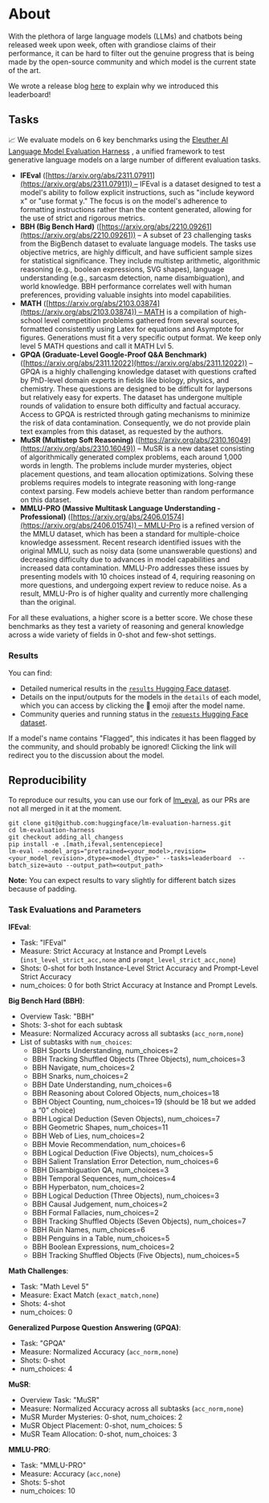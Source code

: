 # About

With the plethora of large language models (LLMs) and chatbots being released week upon week, often with grandiose claims of their performance, it can be hard to filter out the genuine progress that is being made by the open-source community and which model is the current state of the art.

We wrote a release blog [here](https://huggingface.co/spaces/open-llm-leaderboard/blog) to explain why we introduced this leaderboard!

## Tasks

📈 We evaluate models on 6 key benchmarks using the [Eleuther AI Language Model Evaluation Harness](https://github.com/EleutherAI/lm-evaluation-harness) , a unified framework to test generative language models on a large number of different evaluation tasks.

- **IFEval** ([https://arxiv.org/abs/2311.07911](https://arxiv.org/abs/2311.07911)) – IFEval is a dataset designed to test a model's ability to follow explicit instructions, such as "include keyword x" or "use format y." The focus is on the model's adherence to formatting instructions rather than the content generated, allowing for the use of strict and rigorous metrics.
- **BBH (Big Bench Hard)** ([https://arxiv.org/abs/2210.09261](https://arxiv.org/abs/2210.09261)) – A subset of 23 challenging tasks from the BigBench dataset to evaluate language models. The tasks use objective metrics, are highly difficult, and have sufficient sample sizes for statistical significance. They include multistep arithmetic, algorithmic reasoning (e.g., boolean expressions, SVG shapes), language understanding (e.g., sarcasm detection, name disambiguation), and world knowledge. BBH performance correlates well with human preferences, providing valuable insights into model capabilities.
- **MATH** ([https://arxiv.org/abs/2103.03874](https://arxiv.org/abs/2103.03874)) – MATH is a compilation of high-school level competition problems gathered from several sources, formatted consistently using Latex for equations and Asymptote for figures. Generations must fit a very specific output format. We keep only level 5 MATH questions and call it MATH Lvl 5.
- **GPQA (Graduate-Level Google-Proof Q&A Benchmark)** ([https://arxiv.org/abs/2311.12022](https://arxiv.org/abs/2311.12022)) – GPQA is a highly challenging knowledge dataset with questions crafted by PhD-level domain experts in fields like biology, physics, and chemistry. These questions are designed to be difficult for laypersons but relatively easy for experts. The dataset has undergone multiple rounds of validation to ensure both difficulty and factual accuracy. Access to GPQA is restricted through gating mechanisms to minimize the risk of data contamination. Consequently, we do not provide plain text examples from this dataset, as requested by the authors.
- **MuSR (Multistep Soft Reasoning)** ([https://arxiv.org/abs/2310.16049](https://arxiv.org/abs/2310.16049)) – MuSR is a new dataset consisting of algorithmically generated complex problems, each around 1,000 words in length. The problems include murder mysteries, object placement questions, and team allocation optimizations. Solving these problems requires models to integrate reasoning with long-range context parsing. Few models achieve better than random performance on this dataset.
- **MMLU-PRO (Massive Multitask Language Understanding - Professional)** ([https://arxiv.org/abs/2406.01574](https://arxiv.org/abs/2406.01574)) – MMLU-Pro is a refined version of the MMLU dataset, which has been a standard for multiple-choice knowledge assessment. Recent research identified issues with the original MMLU, such as noisy data (some unanswerable questions) and decreasing difficulty due to advances in model capabilities and increased data contamination. MMLU-Pro addresses these issues by presenting models with 10 choices instead of 4, requiring reasoning on more questions, and undergoing expert review to reduce noise. As a result, MMLU-Pro is of higher quality and currently more challenging than the original.

For all these evaluations, a higher score is a better score. We chose these benchmarks as they test a variety of reasoning and general knowledge across a wide variety of fields in 0-shot and few-shot settings.

### Results

You can find:

- Detailed numerical results in the [`results` Hugging Face dataset](https://huggingface.co/datasets/open-llm-leaderboard/results/).
- Details on the input/outputs for the models in the `details` of each model, which you can access by clicking the 📄 emoji after the model name.
- Community queries and running status in the [`requests` Hugging Face dataset](https://huggingface.co/datasets/open-llm-leaderboard/requests).

If a model's name contains "Flagged", this indicates it has been flagged by the community, and should probably be ignored! Clicking the link will redirect you to the discussion about the model.

## Reproducibility

To reproduce our results, you can use our fork of [lm_eval](https://github.com/eleutherai/lm-evaluation-harness/), as our PRs are not all merged in it at the moment.
```
git clone git@github.com:huggingface/lm-evaluation-harness.git
cd lm-evaluation-harness
git checkout adding_all_changess
pip install -e .[math,ifeval,sentencepiece]
lm-eval --model_args="pretrained=<your_model>,revision=<your_model_revision>,dtype=<model_dtype>" --tasks=leaderboard  --batch_size=auto --output_path=<output_path>
```

**Note:** You can expect results to vary slightly for different batch sizes because of padding.

### **Task Evaluations and Parameters**

**IFEval**:

- Task: "IFEval"
- Measure: Strict Accuracy at Instance and Prompt Levels (`inst_level_strict_acc,none` and `prompt_level_strict_acc,none`)
- Shots: 0-shot for both Instance-Level Strict Accuracy and Prompt-Level Strict Accuracy
- num_choices: 0 for both Strict Accuracy at Instance and Prompt Levels.
  
**Big Bench Hard (BBH)**:

- Overview Task: "BBH"
- Shots: 3-shot for each subtask
- Measure: Normalized Accuracy across all subtasks (`acc_norm,none`)
- List of subtasks with `num_choices`:
    - BBH Sports Understanding, num_choices=2
    - BBH Tracking Shuffled Objects (Three Objects), num_choices=3
    - BBH Navigate, num_choices=2
    - BBH Snarks, num_choices=2
    - BBH Date Understanding, num_choices=6
    - BBH Reasoning about Colored Objects, num_choices=18
    - BBH Object Counting, num_choices=19 (should be 18 but we added a “0” choice)
    - BBH Logical Deduction (Seven Objects), num_choices=7
    - BBH Geometric Shapes, num_choices=11
    - BBH Web of Lies, num_choices=2
    - BBH Movie Recommendation, num_choices=6
    - BBH Logical Deduction (Five Objects), num_choices=5
    - BBH Salient Translation Error Detection, num_choices=6
    - BBH Disambiguation QA, num_choices=3
    - BBH Temporal Sequences, num_choices=4
    - BBH Hyperbaton, num_choices=2
    - BBH Logical Deduction (Three Objects), num_choices=3
    - BBH Causal Judgement, num_choices=2
    - BBH Formal Fallacies, num_choices=2
    - BBH Tracking Shuffled Objects (Seven Objects), num_choices=7
    - BBH Ruin Names, num_choices=6
    - BBH Penguins in a Table, num_choices=5
    - BBH Boolean Expressions, num_choices=2
    - BBH Tracking Shuffled Objects (Five Objects), num_choices=5

**Math Challenges**:

- Task: "Math Level 5"
- Measure: Exact Match (`exact_match,none`)
- Shots: 4-shot
- num_choices: 0

**Generalized Purpose Question Answering (GPQA)**:

- Task: "GPQA"
- Measure: Normalized Accuracy (`acc_norm,none`)
- Shots: 0-shot
- num_choices: 4

**MuSR**:

- Overview Task: "MuSR"
- Measure: Normalized Accuracy across all subtasks (`acc_norm,none`)
- MuSR Murder Mysteries: 0-shot, num_choices: 2
- MuSR Object Placement: 0-shot, num_choices: 5
- MuSR Team Allocation: 0-shot, num_choices: 3

**MMLU-PRO**:

- Task: "MMLU-PRO"
- Measure: Accuracy (`acc,none`)
- Shots: 5-shot
- num_choices: 10

